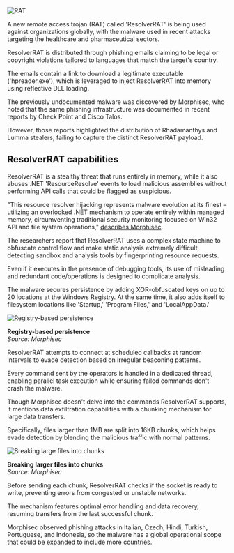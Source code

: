 ![RAT](https://www.bleepstatic.com/content/hl-images/2025/04/14/RAT.jpg)

A new remote access trojan (RAT) called 'ResolverRAT' is being used against organizations globally, with the malware used in recent attacks targeting the healthcare and pharmaceutical sectors.

ResolverRAT is distributed through phishing emails claiming to be legal or copyright violations tailored to languages that match the target's country.

The emails contain a link to download a legitimate executable ('hpreader.exe'), which is leveraged to inject ResolverRAT into memory using reflective DLL loading.

The previously undocumented malware was discovered by Morphisec, who noted that the same phishing infrastructure was documented in recent reports by Check Point and Cisco Talos.

However, those reports highlighted the distribution of Rhadamanthys and Lumma stealers, failing to capture the distinct ResolverRAT payload.

## ResolverRAT capabilities

ResolverRAT is a stealthy threat that runs entirely in memory, while it also abuses .NET 'ResourceResolve' events to load malicious assemblies without performing API calls that could be flagged as suspicious.

"This resource resolver hijacking represents malware evolution at its finest – utilizing an overlooked .NET mechanism to operate entirely within managed memory, circumventing traditional security monitoring focused on Win32 API and file system operations," [describes Morphisec](https://www.morphisec.com/blog/new-malware-variant-identified-resolverrat-enters-the-maze/).

The researchers report that ResolverRAT uses a complex state machine to obfuscate control flow and make static analysis extremely difficult, detecting sandbox and analysis tools by fingerprinting resource requests.

Even if it executes in the presence of debugging tools, its use of misleading and redundant code/operations is designed to complicate analysis.

The malware secures persistence by adding XOR-obfuscated keys on up to 20 locations at the Windows Registry. At the same time, it also adds itself to filesystem locations like 'Startup,' 'Program Files,' and 'LocalAppData.'

![Registry-based persistence](https://www.bleepstatic.com/images/news/u/1220909/2025/April/registry.jpg)

**Registry-based persistence**  
_Source: Morphisec_

ResolverRAT attempts to connect at scheduled callbacks at random intervals to evade detection based on irregular beaconing patterns.

Every command sent by the operators is handled in a dedicated thread, enabling parallel task execution while ensuring failed commands don't crash the malware.

Though Morphisec doesn't delve into the commands ResolverRAT supports, it mentions data exfiltration capabilities with a chunking mechanism for large data transfers.

Specifically, files larger than 1MB are split into 16KB chunks, which helps evade detection by blending the malicious traffic with normal patterns.

![Breaking large files into chunks](https://www.bleepstatic.com/images/news/u/1220909/2025/April/chunks.jpg)

**Breaking larger files into chunks**  
_Source: Morphisec_

Before sending each chunk, ResolverRAT checks if the socket is ready to write, preventing errors from congested or unstable networks.

The mechanism features optimal error handling and data recovery, resuming transfers from the last successful chunk.

Morphisec observed phishing attacks in Italian, Czech, Hindi, Turkish, Portuguese, and Indonesia, so the malware has a global operational scope that could be expanded to include more countries.